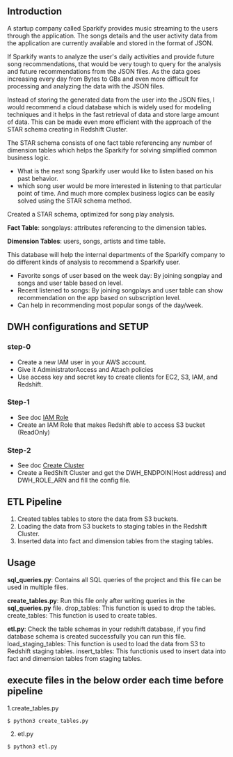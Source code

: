 ## Introduction

A startup company called Sparkify provides music streaming to the users through the application. The songs details and the user activity data from the application are currently available and stored in the format of JSON.

If Sparkify wants to analyze the user's daily activities and provide future song recommendations, that would be very tough to query for the analysis and future recommendations from the JSON files. As the data goes increasing every day from Bytes to GBs and even more difficult for processing and analyzing the data with the JSON files.

Instead of storing the generated data from the user into the JSON files, I would recommend a cloud database which is widely used for modeling techniques and it helps in the fast retrieval of data and store large amount of data. This can be made even more efficient with the approach of the STAR schema creating in Redshift Cluster.

The STAR schema consists of one fact table referencing any number of dimension tables which helps the Sparkify for solving simplified common business logic.

* What is the next song Sparkify user would like to listen based on his past behavior.
* which song user would be more interested in listening to that particular point of time.
And much more complex business logics can be easily solved using the STAR schema method.

Created a STAR schema, optimized for song play analysis.

**Fact Table**: songplays: attributes referencing to the dimension tables.

**Dimension Tables**: users, songs, artists and time table.

This database will help the internal departments of the Sparkify company to do different kinds of analysis to recommend a Sparkify user.

* Favorite songs of user based on the week day: By joining songplay and songs and user table based on level.
* Recent listened to songs: By joining songplays and user table can show recommendation on the app based on subscription level.
* Can help in recommending most popular songs of the day/week.

## DWH configurations and SETUP

### step-0
  * Create a new IAM user in your AWS account.
  * Give it AdministratorAccess and Attach policies
  * Use access key and secret key to create clients for EC2, S3, IAM, and Redshift.

### Step-1
  * See doc [IAM Role](https://boto3.amazonaws.com/v1/documentation/api/latest/reference/services/iam.html#client)
  * Create an IAM Role that makes Redshift able to access S3 bucket (ReadOnly)
  
### Step-2 
  * See doc [Create Cluster](https://boto3.amazonaws.com/v1/documentation/api/latest/reference/services/redshift.html#Redshift.Client.create_cluster)
  * Create a RedShift Cluster and get the DWH_ENDPOIN(Host address) and DWH_ROLE_ARN and fill the config file.
  
## ETL Pipeline

1. Created tables tables to store the data from S3 buckets. 
2. Loading the data from S3 buckets to staging tables in the Redshift Cluster.
3. Inserted data into fact and dimension tables from the staging tables. 

## Usage
**sql_queries.py**: Contains all SQL queries of the project and this file can be used in multiple files.

**create_tables.py**: Run this file only after writing queries in the **sql_queries.py** file.
  drop_tables: This function is used to drop the tables.
  create_tables: This function is used to create tables. 
  
**etl.py**: Check the table schemas in your redshift database, if you find database schema is created successfully you can run this file. 
  load_staging_tables: This function is used to load the data from S3 to Redshift staging tables.
  insert_tables: This functionis used to insert data into fact and dimemsion tables from staging tables.

## execute files in the below order each time before pipeline

1.create_tables.py
```python
$ python3 create_tables.py
```

2. etl.py
```python
$ python3 etl.py
```
